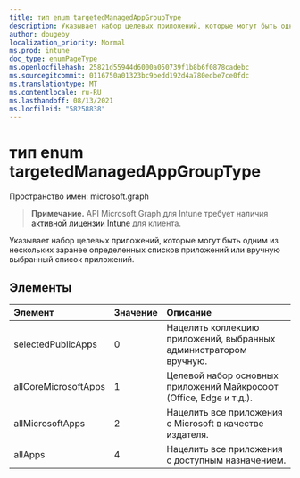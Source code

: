 ```yaml
---
title: тип enum targetedManagedAppGroupType
description: Указывает набор целевых приложений, которые могут быть одним из нескольких заранее определенных списков приложений или вручную выбранный список приложений.
author: dougeby
localization_priority: Normal
ms.prod: intune
doc_type: enumPageType
ms.openlocfilehash: 25821d55944d6000a050739f1b8b6f0878cadebc
ms.sourcegitcommit: 0116750a01323bc9bedd192d4a780edbe7ce0fdc
ms.translationtype: MT
ms.contentlocale: ru-RU
ms.lasthandoff: 08/13/2021
ms.locfileid: "58258838"
---
```

# <a name="targetedmanagedappgrouptype-enum-type"></a>тип enum targetedManagedAppGroupType

Пространство имен: microsoft.graph

> **Примечание.** API Microsoft Graph для Intune требует наличия [активной лицензии Intune](https://go.microsoft.com/fwlink/?linkid=839381) для клиента.

Указывает набор целевых приложений, которые могут быть одним из нескольких заранее определенных списков приложений или вручную выбранный список приложений.

## <a name="members"></a>Элементы
|Элемент|Значение|Описание|
|:---|:---|:---|
|selectedPublicApps|0|Нацелить коллекцию приложений, выбранных администратором вручную.|
|allCoreMicrosoftApps|1 |Целевой набор основных приложений Майкрософт (Office, Edge и т.д.).|
|allMicrosoftApps|2|Нацелить все приложения с Microsoft в качестве издателя.|
|allApps|4 |Нацелить все приложения с доступным назначением.|




